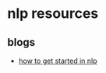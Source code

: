 # nlp resources

## blogs

- [how to get started in nlp](https://towardsdatascience.com/how-to-get-started-in-nlp-6a62aa4eaeff)